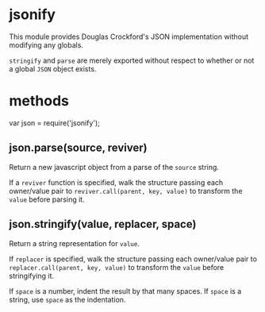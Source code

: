 jsonify
=======

This module provides Douglas Crockford's JSON implementation without modifying
any globals.

`stringify` and `parse` are merely exported without respect to whether or not a
global `JSON` object exists.

methods
=======

var json = require('jsonify');

json.parse(source, reviver)
---------------------------

Return a new javascript object from a parse of the `source` string.

If a `reviver` function is specified, walk the structure passing each owner/value
pair to `reviver.call(parent, key, value)` to transform the `value` before
parsing it.

json.stringify(value, replacer, space)
--------------------------------------

Return a string representation for `value`.

If `replacer` is specified, walk the structure passing each owner/value pair to
`replacer.call(parent, key, value)` to transform the `value` before stringifying
it.

If `space` is a number, indent the result by that many spaces.
If `space` is a string, use `space` as the indentation.
